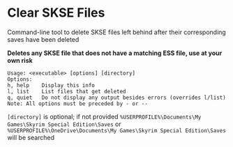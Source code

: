 # Clear SKSE Files

Command-line tool to delete SKSE files left behind after their corresponding saves have been deleted

**Deletes any SKSE file that does not have a matching ESS file, use at your own risk**

```
Usage: <executable> [options] [directory]
Options:
h, help    Display this info
l, list    List files that get deleted
q, quiet   Do not display any output besides errors (overrides l/list)
Note: All options must be preceded by - or --
```

`[directory]` is optional; if not provided `%USERPROFILE%\Documents\My Games\Skyrim Special Edition\Saves` or `%USERPROFILE%\OneDrive\Documents\My Games\Skyrim Special Edition\Saves` will be searched
